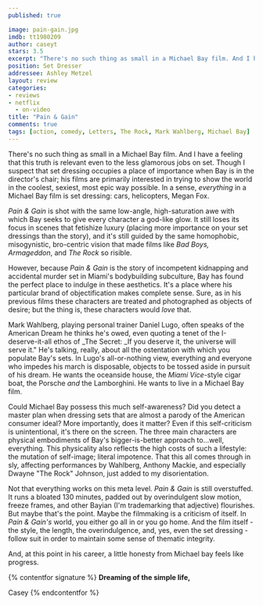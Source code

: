 ```yaml
---
published: true

image: pain-gain.jpg
imdb: tt1980209
author: caseyt
stars: 3.5
excerpt: "There's no such thing as small in a Michael Bay film. And I have a feeling that this truth is relevant even to the less glamorous jobs on set. Though I suspect that set dressing occupies a place of importance when Bay is in the director's chair; his films are primarily interested in trying to show the world in the coolest, sexiest, most epic way possible. In a sense, <em>everything</em> in a Michael Bay film is set dressing: cars, helicopters, Megan Fox."
position: Set Dresser
addressee: Ashley Metzel
layout: review
categories: 
- reviews
- netflix
  - on-video
title: "Pain & Gain"
comments: true
tags: [action, comedy, Letters, The Rock, Mark Wahlberg, Michael Bay]
---
```

There's no such thing as small in a Michael Bay film. And I have a feeling that this truth is relevant even to the less glamorous jobs on set. Though I suspect that set dressing occupies a place of importance when Bay is in the director's chair; his films are primarily interested in trying to show the world in the coolest, sexiest, most epic way possible. In a sense, _everything_ in a Michael Bay film is set dressing: cars, helicopters, Megan Fox.

_Pain & Gain_ is shot with the same low-angle, high-saturation awe with which Bay seeks to give every character a god-like glow. It still loses its focus in scenes that fetishize luxury (placing more importance on your set dressings than the story), and it's still guided by the same homophobic, misogynistic, bro-centric vision that made films like _Bad Boys, Armageddon_, and _The Rock_ so risible.

However, because _Pain & Gain_ is the story of incompetent kidnapping and accidental murder set in Miami's bodybuilding subculture, Bay has found the perfect place to indulge in these aesthetics. It's a place where his particular brand of objectification makes complete sense. Sure, as in his previous films these characters are treated and photographed as objects of desire; but the thing is, these characters would _love_ that.

Mark Wahlberg, playing personal trainer Daniel Lugo, often speaks of the American Dream he thinks he's owed, even quoting a tenet of the I-deserve-it-all ethos of _The Secret: _If you deserve it, the universe will serve it." He's talking, really, about all the ostentation with which you populate Bay's sets. In Lugo's all-or-nothing view, everything and everyone who impedes his march is disposable, objects to be tossed aside in pursuit of his dream. He wants the oceanside house, the _Miami Vice_-style cigar boat, the Porsche _and_ the Lamborghini. He wants to live in a Michael Bay film.

Could Michael Bay possess this much  self-awareness? Did you detect a master plan when dressing sets that are almost a parody of the American consumer ideal? More importantly, does it matter? Even if this self-criticism is unintentional, it's there on the screen. The three main characters are physical embodiments of Bay's bigger-is-better approach to…well, everything. This physicality also reflects the high costs of such a lifestyle: the mutation of self-image; literal impotence. That this all comes through in sly, affecting performances by Wahlberg, Anthony Mackie, and especially Dwayne "The Rock" Johnson, just added to my disorientation.

Not that everything works on this meta level. _Pain & Gain_ is still overstuffed. It runs a bloated 130 minutes, padded out by overindulgent slow motion, freeze frames, and other Bayian (I'm trademarking that adjective) flourishes. But maybe that's the point. Maybe the filmmaking is a criticism of itself. In _Pain & Gain's_ world, you either go all in or you go home. And the film itself - the style, the length, the overindulgence, and, yes, even the set dressing - follow suit in order to maintain some sense of thematic integrity.

And, at this point in his career, a little honesty from Michael bay feels like progress.

{% contentfor signature %}
**Dreaming of the simple life,**

Casey
{% endcontentfor %}